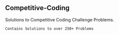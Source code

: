 ## Competitive-Coding

Solutions to Competitive Coding Challenge Problems.

`Contains Solutions to over 250+ Problems`
